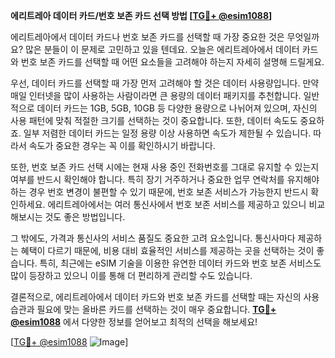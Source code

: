 **에리트레아 데이터 카드/번호 보존 카드 선택 방법 [[TG💪+ @esim1088](https://t.me/s/esim1088)]**

에리트레아에서 데이터 카드나 번호 보존 카드를 선택할 때 가장 중요한 것은 무엇일까요? 많은 분들이 이 문제로 고민하고 있을 텐데요. 오늘은 에리트레아에서 데이터 카드와 번호 보존 카드를 선택할 때 어떤 요소들을 고려해야 하는지 자세히 설명해 드릴게요.

우선, 데이터 카드를 선택할 때 가장 먼저 고려해야 할 것은 데이터 사용량입니다. 만약 매일 인터넷을 많이 사용하는 사람이라면 큰 용량의 데이터 패키지를 추천합니다. 일반적으로 데이터 카드는 1GB, 5GB, 10GB 등 다양한 용량으로 나뉘어져 있으며, 자신의 사용 패턴에 맞춰 적절한 크기를 선택하는 것이 중요합니다. 또한, 데이터 속도도 중요하죠. 일부 저렴한 데이터 카드는 일정 용량 이상 사용하면 속도가 제한될 수 있습니다. 따라서 속도가 중요한 경우는 꼭 이를 확인하시기 바랍니다.

또한, 번호 보존 카드 선택 시에는 현재 사용 중인 전화번호를 그대로 유지할 수 있는지 여부를 반드시 확인해야 합니다. 특히 장기 거주하거나 중요한 업무 연락처를 유지해야 하는 경우 번호 변경이 불편할 수 있기 때문에, 번호 보존 서비스가 가능한지 반드시 확인하세요. 에리트레아에서는 여러 통신사에서 번호 보존 서비스를 제공하고 있으니 비교해보시는 것도 좋은 방법입니다.

그 밖에도, 가격과 통신사의 서비스 품질도 중요한 고려 요소입니다. 통신사마다 제공하는 혜택이 다르기 때문에, 비용 대비 효율적인 서비스를 제공하는 곳을 선택하는 것이 좋습니다. 특히, 최근에는 eSIM 기술을 이용한 유연한 데이터 카드와 번호 보존 서비스도 많이 등장하고 있으니 이를 통해 더 편리하게 관리할 수도 있습니다.

결론적으로, 에리트레아에서 데이터 카드와 번호 보존 카드를 선택할 때는 자신의 사용 습관과 필요에 맞는 올바른 카드를 선택하는 것이 매우 중요합니다. **[TG💪+ @esim1088](https://t.me/s/esim1088)** 에서 다양한 정보를 얻어보고 최적의 선택을 해보세요!

[[TG💪+ @esim1088](https://t.me/s/esim1088) ![Image](https://i.postimg.cc/Y0z9fWf4/image.png)]